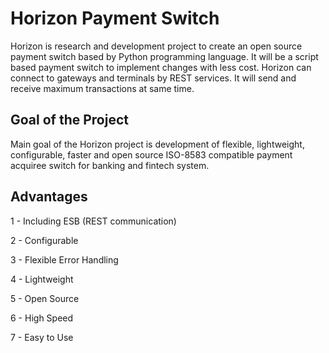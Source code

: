 # Horizon Payment Switch
Horizon is research and development project to create an open source payment switch based by Python programming language. It will be a script based payment switch to implement changes with less cost. Horizon can connect to gateways and terminals by REST services. It will send and receive maximum transactions at same time.

## Goal of the Project
Main goal of the Horizon project is development of flexible, lightweight, configurable,  faster and open source ISO-8583 compatible payment acquiree switch for banking and fintech system.

## Advantages
1 - Including ESB (REST communication)

2 - Configurable

3 - Flexible Error Handling

4 - Lightweight

5 - Open Source

6 - High Speed

7 - Easy to Use

